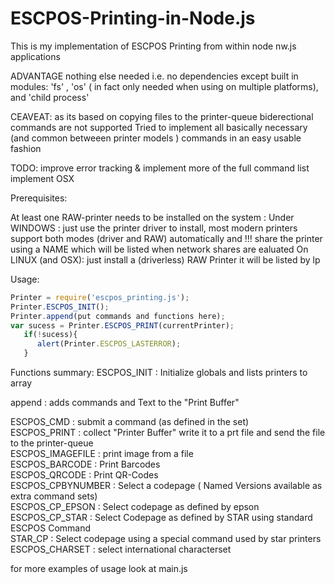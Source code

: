 # ESCPOS-Printing-in-Node.js
 This is my implementation of ESCPOS Printing from within node nw.js applications
 
 ADVANTAGE nothing else needed i.e. no dependencies except built in modules:
 'fs' , 'os' ( in fact only needed when using on multiple platforms), and 'child process'

 CEAVEAT: as its based on copying files to the printer-queue biderectional commands are not supported
  Tried to implement all basically necessary (and common betweeen printer models ) commands in an easy usable fashion
 
 TODO: improve error tracking & implement more of the full command list implement OSX

 Prerequisites:
 
 At least one RAW-printer needs to be installed on the system :
 Under WINDOWS : just use the printer driver to install, most modern printers support both modes (driver and RAW) automatically
 and !!! share the printer using a NAME which will be listed when network shares are ealuated
 On LINUX (and OSX): just install a (driverless) RAW Printer it will be listed by lp

 Usage:
 ```javascript
 Printer = require('escpos_printing.js');
 Printer.ESCPOS_INIT();
 Printer.append(put commands and functions here);
 var sucess = Printer.ESCPOS_PRINT(currentPrinter);
    if(!sucess){
       alert(Printer.ESCPOS_LASTERROR);
    }           

```
 Functions summary:
 ESCPOS_INIT : Initialize globals and lists printers to array
 
 append : adds commands and Text to the "Print Buffer"
 
 ESCPOS_CMD : submit a command (as defined in the set)  
 ESCPOS_PRINT : collect "Printer Buffer" write it to a prt file and send the file to the printer-queue  
 ESCPOS_IMAGEFILE : print image from a file  
 ESCPOS_BARCODE : Print Barcodes  
 ESCPOS_QRCODE : Print QR-Codes  
 ESCPOS_CPBYNUMBER : Select a codepage ( Named Versions available as extra command sets)  
 ESCPOS_CP_EPSON : Select codepage as defined by epson  
 ESCPOS_CP_STAR : Select Codepage as defined by STAR using standard ESCPOS Command  
 STAR_CP : Select codepage using a special command used by star printers  
 ESCPOS_CHARSET : select international characterset

 for more examples of usage look at main.js
